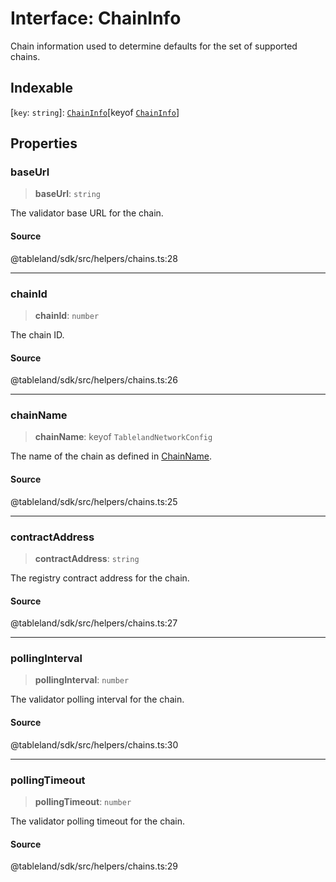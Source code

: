 # Interface: ChainInfo

Chain information used to determine defaults for the set of supported chains.

## Indexable

 \[`key`: `string`\]: [`ChainInfo`](ChainInfo.md)\[keyof [`ChainInfo`](ChainInfo.md)\]

## Properties

### baseUrl

> **baseUrl**: `string`

The validator base URL for the chain.

#### Source

@tableland/sdk/src/helpers/chains.ts:28

***

### chainId

> **chainId**: `number`

The chain ID.

#### Source

@tableland/sdk/src/helpers/chains.ts:26

***

### chainName

> **chainName**: keyof `TablelandNetworkConfig`

The name of the chain as defined in [ChainName](../type-aliases/ChainName.md).

#### Source

@tableland/sdk/src/helpers/chains.ts:25

***

### contractAddress

> **contractAddress**: `string`

The registry contract address for the chain.

#### Source

@tableland/sdk/src/helpers/chains.ts:27

***

### pollingInterval

> **pollingInterval**: `number`

The validator polling interval for the chain.

#### Source

@tableland/sdk/src/helpers/chains.ts:30

***

### pollingTimeout

> **pollingTimeout**: `number`

The validator polling timeout for the chain.

#### Source

@tableland/sdk/src/helpers/chains.ts:29
